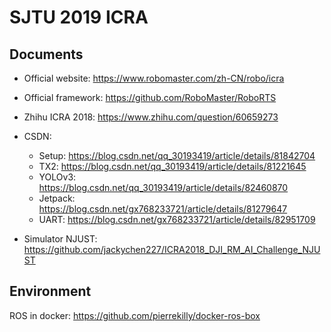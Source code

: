 # SJTU 2019 ICRA

## Documents

- Official website: https://www.robomaster.com/zh-CN/robo/icra
- Official framework: https://github.com/RoboMaster/RoboRTS
- Zhihu ICRA 2018: https://www.zhihu.com/question/60659273
- CSDN:
  - Setup: https://blog.csdn.net/qq_30193419/article/details/81842704
  - TX2: https://blog.csdn.net/qq_30193419/article/details/81221645
  - YOLOv3: https://blog.csdn.net/qq_30193419/article/details/82460870
  - Jetpack: https://blog.csdn.net/gx768233721/article/details/81279647
  - UART: https://blog.csdn.net/gx768233721/article/details/82951709

- Simulator NJUST: https://github.com/jackychen227/ICRA2018_DJI_RM_AI_Challenge_NJUST

## Environment

ROS in docker: https://github.com/pierrekilly/docker-ros-box